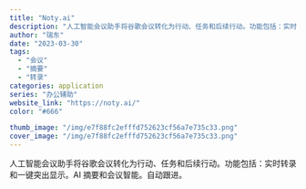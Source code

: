 ```yaml
---
title: "Noty.ai"
description: "人工智能会议助手将谷歌会议转化为行动、任务和后续行动。功能包括：实时转录和一键突出显示。AI 摘要和会议智能。自动跟进。"
author: "瑞东"
date: "2023-03-30"
tags:
  - "会议"
  - "摘要"
  - "转录"
categories: application
series: "办公辅助"
website_link: "https://noty.ai/"
color: "#666"

thumb_image: "/img/e7f88fc2efffd752623cf56a7e735c33.png"
cover_image: "/img/e7f88fc2efffd752623cf56a7e735c33.png"
---
```


人工智能会议助手将谷歌会议转化为行动、任务和后续行动。功能包括：实时转录和一键突出显示。AI 摘要和会议智能。自动跟进。